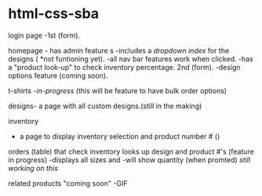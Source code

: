 # html-css-sba

login page
-1st (form).

homepage - has admin feature s
-includes a *dropdown index* for the designs ( *not funtioning yet).
-all nav bar features work when clicked.
-has a "product look-up" to check inventory percentage. 2nd (form).
-design options feature (coming soon).

t-shirts
-*in-progress* (this will be feature to have bulk order options)

designs- a page with all custom designs.(still in the making)


inventory 
- a page to display inventory selection and product number # ()

orders
(table) that check inventory looks up design and product #'s (feature in progress)
-displays all sizes and -will show quantity (when promted) *still working on this* 

related products 
"coming soon" -GIF 

